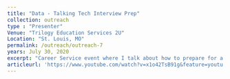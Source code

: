 ```yaml
---
title: "Data - Talking Tech Interview Prep"
collection: outreach
type : "Presenter"
Venue: "Trilogy Education Services 2U"
Location: "St. Louis, MO"
permalink: /outreach/outreach-7
years: July 30, 2020
excerpt: "Career Service event where I talk about how to prepare for a data analysis/scientist role"
articleurl: 'https://www.youtube.com/watch?v=x1o42TsB91g&feature=youtu.be'
---
```

